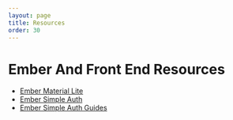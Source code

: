 ```yaml
---
layout: page
title: Resources
order: 30
---
```


# Ember And Front End Resources

* [Ember Material Lite](http://mike.works/ember-material-lite/)
* [Ember Simple Auth](https://github.com/simplabs/ember-simple-auth)
* [Ember Simple Auth Guides](http://rtablada.github.io/simple-auth-guide)
